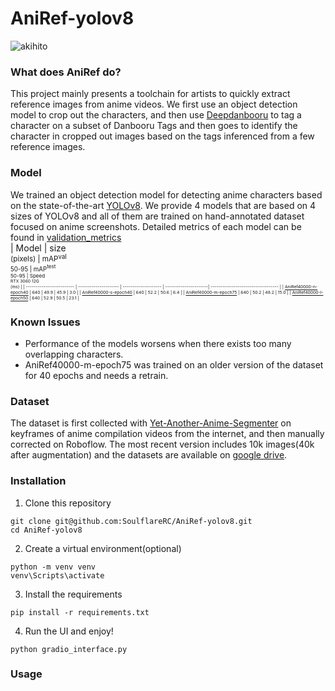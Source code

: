 # AniRef-yolov8
![akihito](https://user-images.githubusercontent.com/107384280/225947977-94856df1-dfb7-4eb8-a4a2-ce8edf72edaf.png)
### What does AniRef do?
This project mainly presents a toolchain for artists to quickly extract reference images from anime videos. We first use an object detection model to crop out the characters, and then use [Deepdanbooru](https://github.com/KichangKim/DeepDanbooru) to tag a character on a subset of Danbooru Tags and then goes to identify the character in cropped out images based on the tags inferenced from a few reference images. 
### Model
We trained an object detection model for detecting anime characters based on the state-of-the-art [YOLOv8](https://github.com/ultralytics/ultralytics/tree/main). We provide 4 models that are based on 4 sizes of YOLOv8 and all of them are trained on hand-annotated dataset focused on anime screenshots. Detailed metrics of each model can be found in [validation_metrics](https://github.com/SoulflareRC/AniRef-yolov8/tree/main/validation_metrics) <br>
| Model                     | size<br><sup>(pixels) | mAP<sup>val<br>50-95 | mAP<sup>test<br>50-95 | Speed<br><sup>RTX 3060 12G<br>(ms)  | 
| ------------------------- | --------------------- | -------------------- | ----------------------| ----------------------------------- | 
| [AniRef40000-n-epoch40](https://github.com/SoulflareRC/AniRef-yolov8/releases/download/model/AniRef40000-n-epoch40.pt) | 640                   | 49.9                 | 45.9                  | 3.0                                 | 
| [AniRef40000-s-epoch40](https://github.com/SoulflareRC/AniRef-yolov8/releases/download/model/AniRef40000-s-epoch40.pt) | 640                   | 52.2                 | 50.6                  | 6.4                                 | 
| [AniRef40000-m-epoch75](https://github.com/SoulflareRC/AniRef-yolov8/releases/download/model/AniRef40000-m-epoch75.pt) | 640                   | 50.2                 | 48.2                  | 15.0                                |
| [AniRef40000-l-epoch50](https://github.com/SoulflareRC/AniRef-yolov8/releases/download/model/AniRef40000-l-epoch50.pt) | 640                   | 52.9                 | 50.5                  | 23.1                                | 
### Known Issues
  - Performance of the models worsens when there exists too many overlapping characters. 
  - AniRef40000-m-epoch75 was trained on an older version of the dataset for 40 epochs and needs a retrain. 
### Dataset
The dataset is first collected with [Yet-Another-Anime-Segmenter](https://github.com/zymk9/Yet-Another-Anime-Segmenter) on keyframes of anime compilation videos from the internet, and then manually corrected on Roboflow. The most recent version includes 10k images(40k after augmentation) and the datasets are available on [google drive](https://drive.google.com/drive/folders/1q1F1pJhRNboJkdi8XVVRiL7-_aeBFvTh?usp=share_link).
### Installation
1. Clone this repository 
``` 
git clone git@github.com:SoulflareRC/AniRef-yolov8.git
cd AniRef-yolov8
```
2. Create a virtual environment(optional)
``` 
python -m venv venv 
venv\Scripts\activate
```
3. Install the requirements
```
pip install -r requirements.txt
```
4. Run the UI and enjoy!
```
python gradio_interface.py
```
### Usage
